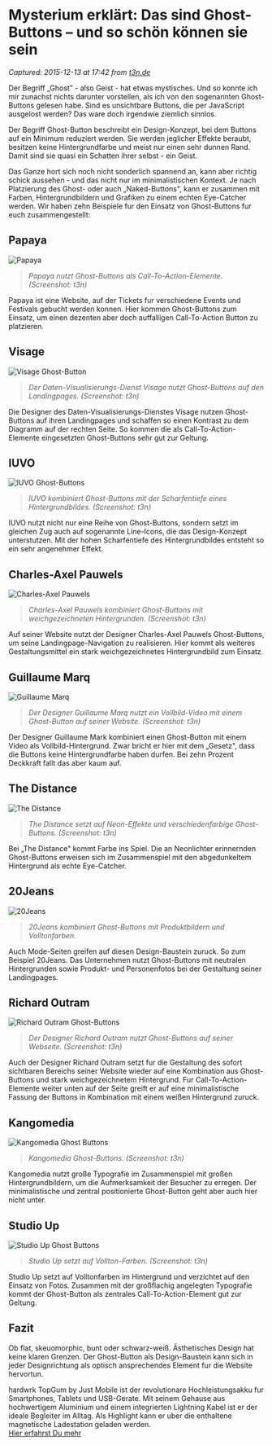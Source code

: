 # Mysterium erklärt: Das sind Ghost-Buttons – und so schön können sie sein

_Captured: 2015-12-13 at 17:42 from [t3n.de](http://t3n.de/news/mysterium-erklaert-ghost-buttons-546040/)_

Der Begriff „Ghost" - also Geist - hat etwas mystisches. Und so konnte ich mir zunachst nichts darunter vorstellen, als ich von den sogenannten Ghost-Buttons gelesen habe. Sind es unsichtbare Buttons, die per JavaScript ausgelost werden? Das ware doch irgendwie ziemlich sinnlos.

Der Begriff Ghost-Button beschreibt ein Design-Konzept, bei dem Buttons auf ein Minimum reduziert werden. Sie werden jeglicher Effekte beraubt, besitzen keine Hintergrundfarbe und meist nur einen sehr dunnen Rand. Damit sind sie quasi ein Schatten ihrer selbst - ein Geist.

Das Ganze hort sich noch nicht sonderlich spannend an, kann aber richtig schick aussehen - und das nicht nur im minimalistischen Kontext. Je nach Platzierung des Ghost- oder auch „Naked-Buttons", kann er zusammen mit Farben, Hintergrundbildern und Grafiken zu einem echten Eye-Catcher werden. Wir haben zehn Beispiele fur den Einsatz von Ghost-Buttons fur euch zusammengestellt:

## Papaya

![Papaya](http://t3n.de/news/wp-content/uploads/2014/05/papaya-ghost-buttons-595x264.png)

> _Papaya nutzt Ghost-Buttons als Call-To-Action-Elemente. (Screenshot: t3n)_

Papaya ist eine Website, auf der Tickets fur verschiedene Events und Festivals gebucht werden konnen. Hier kommen Ghost-Buttons zum Einsatz, um einen dezenten aber doch auffalligen Call-To-Action Button zu platzieren.

## Visage

![Visage Ghost-Button](http://t3n.de/news/wp-content/uploads/2014/05/visage-ghost-buttons-595x339.png)

> _Der Daten-Visualisierungs-Dienst Visage nutzt Ghost-Buttons auf den Landingpages. (Screenshot: t3n)_

Die Designer des Daten-Visualisierungs-Dienstes Visage nutzen Ghost-Buttons auf ihren Landingpages und schaffen so einen Kontrast zu dem Diagramm auf der rechten Seite. So kommen die als Call-To-Action-Elemente eingesetzten Ghost-Buttons sehr gut zur Geltung.

## IUVO

![IUVO Ghost-Buttons](http://t3n.de/news/wp-content/uploads/2014/05/IUVO-ghost-buttons-595x363.png)

> _IUVO kombiniert Ghost-Buttons mit der Scharfentiefe eines Hintergrundbildes. (Screenshot: t3n)_

IUVO nutzt nicht nur eine Reihe von Ghost-Buttons, sondern setzt im gleichen Zug auch auf sogenannte Line-Icons, die das Design-Konzept unterstutzen. Mit der hohen Scharfentiefe des Hintergrundbildes entsteht so ein sehr angenehmer Effekt.

## Charles-Axel Pauwels

![Charles-Axel Pauwels](http://t3n.de/news/wp-content/uploads/2014/05/pauwels-ghost-buttons-595x366.png)

> _Charles-Axel Pauwels kombiniert Ghost-Buttons mit weichgezeichneten Hintergrunden. (Screenshot: t3n)_

Auf seiner Website nutzt der Designer Charles-Axel Pauwels Ghost-Buttons, um seine Landingpage-Navigation zu realisieren. Hier kommt als weiteres Gestaltungsmittel ein stark weichgezeichnetes Hintergrundbild zum Einsatz.

## Guillaume Marq

![Guillaume Marq](http://t3n.de/news/wp-content/uploads/2014/05/guillaume-marq-ghost-buttons-595x358.png)

> _Der Designer Guillaume Marq nutzt ein Vollbild-Video mit einem Ghost-Button auf seiner Website. (Screenshot: t3n)_

Der Designer Guillaume Mark kombiniert einen Ghost-Button mit einem Video als Vollbild-Hintergrund. Zwar bricht er hier mit dem „Gesetz", dass die Buttons keine Hintergrundfarbe haben durfen. Bei zehn Prozent Deckkraft fallt das aber kaum auf.

## The Distance

![The Distance](http://t3n.de/news/wp-content/uploads/2014/05/the-distance-ghost-buttons1-595x371.png)

> _The Distance setzt auf Neon-Effekte und verschiedenfarbige Ghost-Buttons. (Screenshot: t3n)_

Bei „The Distance" kommt Farbe ins Spiel. Die an Neonlichter erinnernden Ghost-Buttons erweisen sich im Zusammenspiel mit den abgedunkeltem Hintergrund als echte Eye-Catcher.

## 20Jeans

![20Jeans](http://t3n.de/news/wp-content/uploads/2014/05/20jeans-ghost-buttons-595x372.png)

> _20Jeans kombiniert Ghost-Buttons mit Produktbildern und Volltonfarben._

Auch Mode-Seiten greifen auf diesen Design-Baustein zuruck. So zum Beispiel 20Jeans. Das Unternehmen nutzt Ghost-Buttons mit neutralen Hintergrunden sowie Produkt- und Personenfotos bei der Gestaltung seiner Landingpages.

## Richard Outram

![Richard Outram Ghost-Buttons](http://t3n.de/news/wp-content/uploads/2014/05/richars-outram-ghost-buttons-595x370.png)

> _Der Designer Richard Outram nutzt Ghost-Buttons auf seiner Webseite. (Screenshot: t3n)_

Auch der Designer Richard Outram setzt fur die Gestaltung des sofort sichtbaren Bereichs seiner Website wieder auf eine Kombination aus Ghost-Buttons und stark weichgezeichnetem Hintergrund. Fur Call-To-Action-Elemente weiter unten auf der Seite greift er auf eine minimalistische Fassung der Buttons in Kombination mit einem weißen Hintergrund zuruck.

## Kangomedia

![Kangomedia Ghost Buttons](http://t3n.de/news/wp-content/uploads/2014/05/kangomedia-ghost-buttons-595x302.png)

> _Kangomedia Ghost-Buttons. (Screenshot: t3n)_

Kangomedia nutzt große Typografie im Zusammenspiel mit großen Hintergrundbildern, um die Aufmerksamkeit der Besucher zu erregen. Der minimalistische und zentral positionierte Ghost-Button geht aber auch hier nicht unter.

## Studio Up

![Studio Up Ghost Buttons](http://t3n.de/news/wp-content/uploads/2014/05/studioup-ghost-buttons-595x366.png)

> _Studio Up setzt auf Vollton-Farben. (Screenshot: t3n)_

Studio Up setzt auf Volltonfarben im Hintergrund und verzichtet auf den Einsatz von Fotos. Zusammen mit der großflachig angelegten Typografie kommt der Ghost-Button als zentrales Call-To-Action-Element gut zur Geltung.

## Fazit

Ob flat, skeuomorphic, bunt oder schwarz-weiß. Ästhetisches Design hat keine klaren Grenzen. Der Ghost-Button als Design-Baustein kann sich in jeder Designrichtung als optisch ansprechendes Element fur die Website hervortun.

hardwrk TopGum by Just Mobile ist der revolutionare Hochleistungsakku fur Smartphones, Tablets und USB-Gerate. Mit seinem Gehause aus hochwertigem Aluminium und einem integrierten Lightning Kabel ist er der ideale Begleiter im Alltag. Als Highlight kann er uber die enthaltene magnetische Ladestation geladen werden.  
[Hier erfahrst Du mehr](http://guruads.de/api/click/5656e000497959ad35000035)
